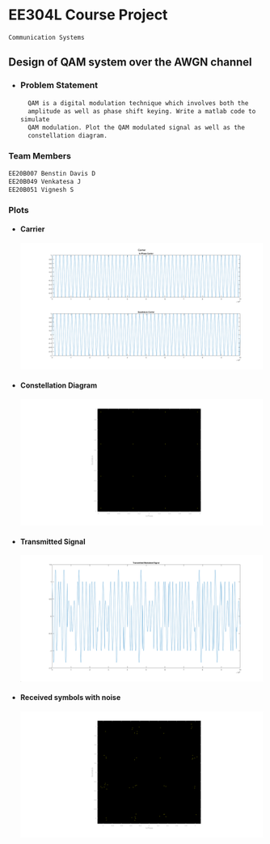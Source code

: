 # EE304L Course Project

    Communication Systems 

## **Design of QAM system over the AWGN channel**

- ### **Problem Statement**

        QAM is a digital modulation technique which involves both the
        amplitude as well as phase shift keying. Write a matlab code to simulate
        QAM modulation. Plot the QAM modulated signal as well as the
        constellation diagram.

### **Team Members**

    EE20B007 Benstin Davis D 
    EE20B049 Venkatesa J
    EE20B051 Vignesh S

### **Plots**

- #### **Carrier**

    ![Carrier](./images/carrier.png)

- #### **Constellation Diagram**

    ![Constellation](./images/constellation.png)

- #### **Transmitted Signal**

    ![Transmitted Signal](./images/txsignal.png)

- #### **Received symbols with noise**

    ![Received Signal](./images/msgnoise.png)

